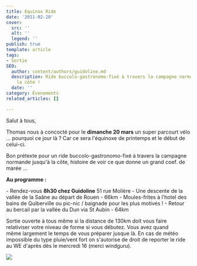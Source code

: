 ```yaml
---
title: Equinox Ride
date: '2011-02-20'
cover:
  src: ''
  alt: ''
  legend: ''
publish: true
template: article
tags:
- Sortie
SEO:
  author: content/authors/guidoline.md
  description: Ride buccolo-gastronomo-fixé à travers la campagne normande jusqu'à
    la côte !
  date: ''
category: Évenements
related_articles: []

---
```

Salut à tous,

Thomas nous à concocté pour le **dimanche 20 mars** un super parcourt vélo ... pourquoi ce jour là ? Car ce sera l'équinoxe de printemps et le début de celui-ci.

Bon prétexte pour un ride buccolo-gastronomo-fixé à travers la campagne normande jusqu'à la côte, histoire de voir ce que donne un grand coef. de marée ...

**Au programme :**

\- Rendez-vous **8h30 chez Guidoline** 51 rue Molière - Une descente de la vallée de la Saâne au départ de Rouen - 66km - Moules-frites à l'hotel des bains de Quiberville ou pic-nic / baignade pour les plus motivés ! - Retour au bercail par la vallée du Dun via St Aubin - 64km

Sortie ouverte à tous même si la distance de 130km doit vous faire relativiser votre niveau de forme si vous débutez. Vous avez quand même largement le temps de vous préparer jusque là. En cas de météo impossible du type pluie/vent fort on s'autorise de droit de reporter le ride au WE d'après dès le mercredi 16 (merci windguru).

![](/uploads/equinox-ride-bleu.jpg)
